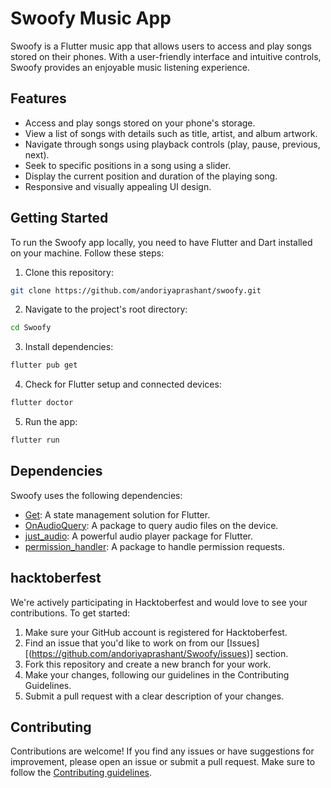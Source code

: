 # Swoofy Music App

Swoofy is a Flutter music app that allows users to access and play songs stored on their phones. With a user-friendly interface and intuitive controls, Swoofy provides an enjoyable music listening experience.

## Features

- Access and play songs stored on your phone's storage.
- View a list of songs with details such as title, artist, and album artwork.
- Navigate through songs using playback controls (play, pause, previous, next).
- Seek to specific positions in a song using a slider.
- Display the current position and duration of the playing song.
- Responsive and visually appealing UI design.

## Getting Started

To run the Swoofy app locally, you need to have Flutter and Dart installed on your machine. Follow these steps:

1. Clone this repository:

 ```bash
 git clone https://github.com/andoriyaprashant/swoofy.git
```

2. Navigate to the project's root directory:

```bash
cd Swoofy
```

3. Install dependencies:

```bash
flutter pub get
``` 

4. Check for Flutter setup and connected devices:

```bash
flutter doctor
```

5. Run the app:

```bash
flutter run
```

## Dependencies

Swoofy uses the following dependencies:

- [Get](https://pub.dev/packages/get): A state management solution for Flutter.
- [OnAudioQuery](https://pub.dev/packages/on_audio_query): A package to query audio files on the device.
- [just_audio](https://pub.dev/packages/just_audio): A powerful audio player package for Flutter.
- [permission_handler](https://pub.dev/packages/permission_handler): A package to handle permission requests.

## hacktoberfest

We're actively participating in Hacktoberfest and would love to see your contributions. To get started:

1. Make sure your GitHub account is registered for Hacktoberfest.
2. Find an issue that you'd like to work on from our [Issues][(https://github.com/andoriyaprashant/Swoofy/issues)] section.
3. Fork this repository and create a new branch for your work.
4. Make your changes, following our guidelines in the Contributing Guidelines.
5. Submit a pull request with a clear description of your changes.

## Contributing
Contributions are welcome! If you find any issues or have suggestions for improvement, please open an issue or submit a pull request. Make sure to follow the [Contributing guidelines](CONTRIBUTING.md).




